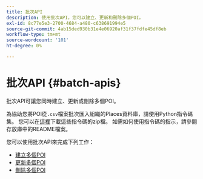 ```yaml
---
title: 批次API
description: 使用批次API，您可以建立、更新和刪除多個POI。
exl-id: 8c77e5e3-2700-4684-a480-c638691994e5
source-git-commit: 4ab15ded930b31e4e06920af31f37fdfe45df8eb
workflow-type: tm+mt
source-wordcount: '101'
ht-degree: 0%

---
```


# 批次API {#batch-apis}

批次API可讓您同時建立、更新或刪除多個POI。

為協助您將POI從`.csv`檔案批次匯入組織的Places資料庫，請使用Python指令碼集。 您可以在[這裡](https://github.com/adobe/places-scripts)下載這些指令碼的zip檔。 如需如何使用指令碼的指示，請參閱存放庫中的README檔案。

您可以使用批次API來完成下列工作：

* [建立多個POI](/help/web-service-api/api-usage/manage-pois/batch-apis/create-multiple-pois.md)
* [更新多個POI](/help/web-service-api/api-usage/manage-pois/batch-apis/update-multiple-pois.md)
* [刪除多個POI](/help/web-service-api/api-usage/manage-pois/batch-apis/delete-multiple-pois.md)
